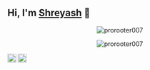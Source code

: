 ## Hi, I'm [Shreyash](https://prorooter007.github.io) 👋

<p align="center"> <img src="https://komarev.com/ghpvc/?username=prorooter007&style=flat" alt="prorooter007" /> </p>
<p align="center"> <img src="https://github-readme-stats.vercel.app/api?username=prorooter007&layout=compact&theme=calm&count_private=true" alt="prorooter007" /> </p>
<a href="https://twitter.com/prorooter007">
  <img align="left" alt="prorooter007 | Twitter" width="20px" src="https://image.flaticon.com/icons/svg/2111/2111703.svg" />
</a>
<a href="https://in.linkedin.com/in/shreyash-wasnik-4459b9152">
  <img align="left" alt="Shreyash's LinkdeIN" width="20px" src="https://image.flaticon.com/icons/svg/2111/2111465.svg" />
</a>
